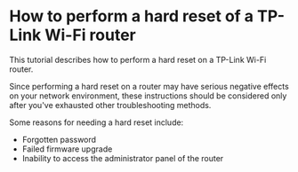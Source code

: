 # How to perform a hard reset of a TP-Link Wi-Fi router

This tutorial describes how to perform a hard reset on a TP-Link Wi-Fi router. 

Since performing a hard reset on a router may have serious negative effects on your network environment, these instructions should be considered only after you've exhausted other troubleshooting methods. 

Some reasons for needing a hard reset include:

- Forgotten password
- Failed firmware upgrade
- Inability to access the administrator panel of the router
